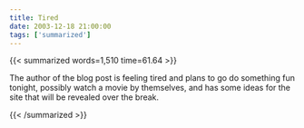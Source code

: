 ```yaml
---
title: Tired
date: 2003-12-18 21:00:00
tags: ['summarized']
---
```


{{< summarized words=1,510 time=61.64 >}}

The author of the blog post is feeling tired and plans to go do something fun tonight, possibly watch a movie by themselves, and has some ideas for the site that will be revealed over the break.

{{< /summarized >}}